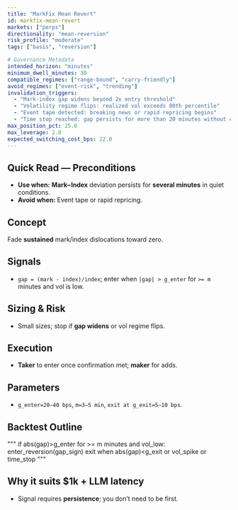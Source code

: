 ```yaml
---
title: "MarkFix Mean Revert"
id: markfix-mean-revert
markets: ["perps"]
directionality: "mean-reversion"
risk_profile: "moderate"
tags: ["basis", "reversion"]

# Governance Metadata
intended_horizon: "minutes"
minimum_dwell_minutes: 30
compatible_regimes: ["range-bound", "carry-friendly"]
avoid_regimes: ["event-risk", "trending"]
invalidation_triggers:
  - "Mark-index gap widens beyond 2x entry threshold"
  - "Volatility regime flips: realized vol exceeds 80th percentile"
  - "Event tape detected: breaking news or rapid repricing begins"
  - "Time stop reached: gap persists for more than 20 minutes without convergence"
max_position_pct: 25.0
max_leverage: 2.0
expected_switching_cost_bps: 22.0
---
```


## Quick Read — Preconditions
- **Use when:** **Mark−Index** deviation persists for **several minutes** in quiet conditions.
- **Avoid when:** Event tape or rapid repricing.

## Concept
Fade **sustained** mark/index dislocations toward zero.

## Signals
- `gap = (mark - index)/index`; enter when `|gap| > g_enter` for `>= m` minutes and vol is low.

## Sizing & Risk
- Small sizes; stop if **gap widens** or vol regime flips.

## Execution
- **Taker** to enter once confirmation met; **maker** for adds.

## Parameters
- `g_enter=20–40 bps`, `m=3–5 min`, `exit at g_exit=5–10 bps`.

## Backtest Outline
"""
if abs(gap)>g_enter for >= m minutes and vol_low:
    enter_reversion(gap_sign)
exit when abs(gap)<g_exit or vol_spike or time_stop
"""

## Why it suits $1k + LLM latency
- Signal requires **persistence**; you don’t need to be first.
